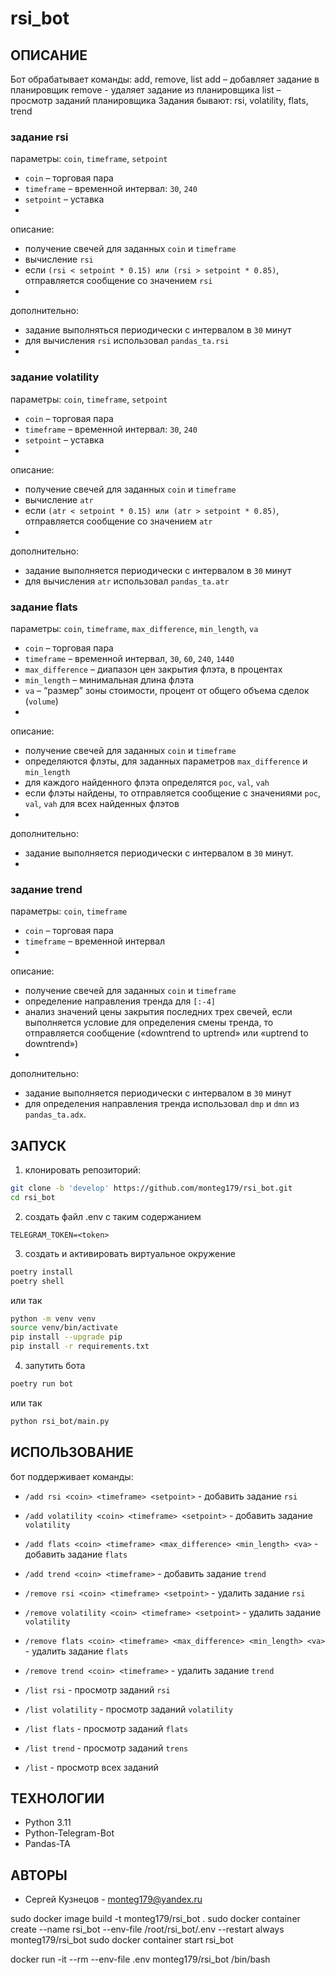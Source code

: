 # rsi_bot
## ОПИСАНИЕ
Бот обрабатывает команды: add, remove, list
add – добавляет задание в планировщик
remove - удаляет задание из планировщика
list – просмотр заданий планировщика
Задания бывают: rsi, volatility, flats, trend

### задание rsi
параметры: `coin`, `timeframe`, `setpoint`
- `coin` – торговая пара
- `timeframe` – временной интервал: `30`, `240`
- `setpoint` – уставка
-
описание:
- получение свечей для заданных `coin` и `timeframe`
- вычисление `rsi`
- если `(rsi < setpoint * 0.15) или (rsi > setpoint * 0.85)`, отправляется сообщение со значением `rsi`
-
дополнительно:
- задание выполняться периодически с интервалом в `30` минут
- для вычисления `rsi` использовал `pandas_ta.rsi`
- 

### задание volatility
параметры: `coin`, `timeframe`, `setpoint`
- `coin` – торговая пара
- `timeframe` – временной интервал: `30`, `240`
- `setpoint` – уставка
-
описание:
- получение свечей для заданных `coin` и `timeframe`
- вычисление `atr`
- если `(atr < setpoint * 0.15) или (atr > setpoint * 0.85)`, отправляется сообщение со значением `atr`
-
дополнительно:
- задание выполняется периодически с интервалом в `30` минут
- для вычисления `atr` использовал `pandas_ta.atr`

### задание flats
параметры: `coin`, `timeframe`, `max_difference`, `min_length`, `va`
- `coin` – торговая пара
- `timeframe` – временной интервал, `30`, `60`, `240`, `1440`
- `max_difference` – диапазон цен закрытия флэта, в процентах
- `min_length` – минимальная длина флэта
- `va` – “размер” зоны стоимости, процент от общего объема сделок (`volume`)
-
описание:
- получение свечей для заданных `coin` и `timeframe`
- определяются флэты, для заданных параметров `max_difference` и `min_length`
- для каждого найденного флэта определятся `poc`, `val`, `vah`
- если флэты найдены, то отправляется сообщение с значениями `poc`, `val`, `vah` для всех найденных флэтов
-
дополнительно:
- задание выполняется периодически с интервалом в `30` минут.
-

### задание trend
параметры: `coin`, `timeframe`
- `coin` – торговая пара
- `timeframe` – временной интервал
-
описание:
- получение свечей для заданных `coin` и `timeframe`
- определение направления тренда для `[:-4]`
- анализ значений цены закрытия последних трех свечей, если выполняется условие для определения смены тренда, то отправляется сообщение («downtrend to uptrend» или «uptrend to downtrend»)
-
дополнительно:
- задание выполняется периодически с интервалом в `30` минут
- для определения направления тренда использовал `dmp` и `dmn` из `pandas_ta.adx`.

## ЗАПУСК
1. клонировать репозиторий:
```sh
git clone -b 'develop' https://github.com/monteg179/rsi_bot.git
cd rsi_bot
```
2. создать файл .env с таким содержанием
```
TELEGRAM_TOKEN=<token>
```
3. создать и активировать виртуальное окружение
```sh
poetry install
poetry shell
```
или так
```sh
python -m venv venv
source venv/bin/activate
pip install --upgrade pip
pip install -r requirements.txt
```
4. запутить бота
```sh
poetry run bot
```
или так 
```sh
python rsi_bot/main.py
```

## ИСПОЛЬЗОВАНИЕ
бот поддерживает команды:
- `/add rsi <coin> <timeframe> <setpoint>` - добавить задание `rsi`
- `/add volatility <coin> <timeframe> <setpoint>` - добавить задание `volatility`
- `/add flats <coin> <timeframe> <max_difference> <min_length> <va>` - добавить задание `flats`
- `/add trend <coin> <timeframe>` - добавить задание `trend`

- `/remove rsi <coin> <timeframe> <setpoint>` - удалить задание `rsi`
- `/remove volatility <coin> <timeframe> <setpoint>` - удалить задание `volatility`
- `/remove flats <coin> <timeframe> <max_difference> <min_length> <va>` - удалить задание `flats`
- `/remove trend <coin> <timeframe>` - удалить задание `trend`

- `/list rsi` - просмотр заданий `rsi`
- `/list volatility` - просмотр заданий `volatility`
- `/list flats` - просмотр заданий `flats`
- `/list trend` - просмотр заданий `trens`
- `/list` - просмотр всех заданий


## ТЕХНОЛОГИИ
- Python 3.11
- Python-Telegram-Bot
- Pandas-TA

## АВТОРЫ
* Сергей Кузнецов - monteg179@yandex.ru



sudo docker image build -t monteg179/rsi_bot .
sudo docker container create --name rsi_bot --env-file /root/rsi_bot/.env  --restart always monteg179/rsi_bot
sudo docker container start rsi_bot


docker run -it --rm --env-file .env monteg179/rsi_bot /bin/bash